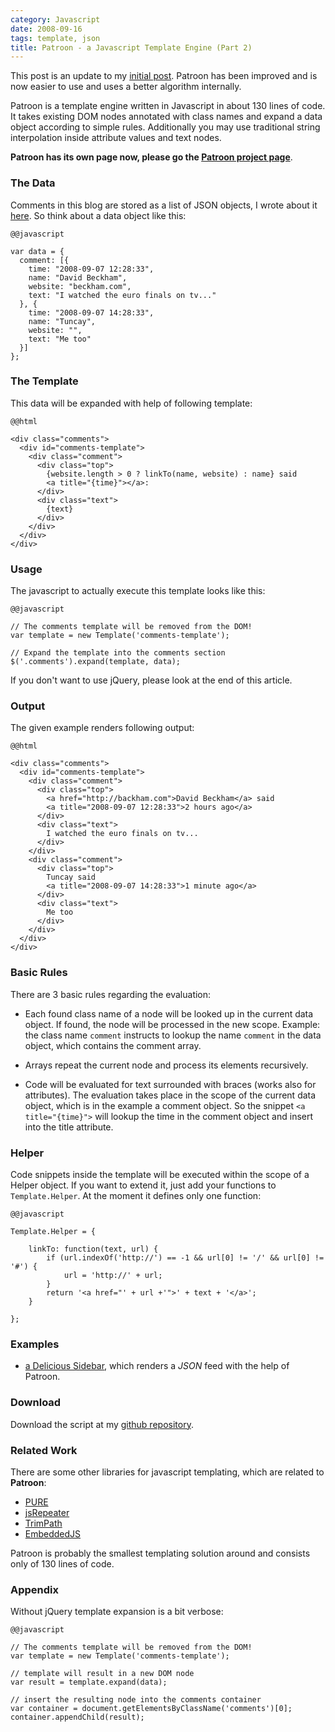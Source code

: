 ```yaml
--- 
category: Javascript
date: 2008-09-16
tags: template, json
title: Patroon - a Javascript Template Engine (Part 2)
---
```






This post is an update to my [initial post][3]. Patroon has been
improved and is now easier to use and uses a better algorithm
internally.

Patroon is a template engine written in Javascript in about 130 lines
of code. It takes existing DOM nodes annotated with class names and
expand a data object according to simple rules. Additionally you may
use traditional string interpolation inside attribute values and text
nodes.

**Patroon has its own page now, please go the [Patroon project page][9]**.


### The Data

Comments in this blog are stored as a list of JSON objects, I wrote
about it [here][1]. So think about a data object like this:

    @@javascript

    var data = { 
      comment: [{
        time: "2008-09-07 12:28:33", 
        name: "David Beckham",
        website: "beckham.com",
        text: "I watched the euro finals on tv..." 
      }, { 
        time: "2008-09-07 14:28:33", 
        name: "Tuncay",
        website: "",
        text: "Me too"
      }]
    };
    

### The Template

This data will be expanded with help of following template:

    @@html

    <div class="comments">  
      <div id="comments-template">
        <div class="comment">
          <div class="top">
            {website.length > 0 ? linkTo(name, website) : name} said
            <a title="{time}"></a>:
          </div>
          <div class="text">
            {text}
          </div>
        </div>   
      </div>
    </div>


### Usage

The javascript to actually execute this template looks like this:

    @@javascript

    // The comments template will be removed from the DOM!
    var template = new Template('comments-template');
    
    // Expand the template into the comments section
    $('.comments').expand(template, data);


If you don't want to use jQuery, please look at the end of this article.


### Output

The given example renders following output:

    @@html

    <div class="comments">  
      <div id="comments-template">
        <div class="comment">
          <div class="top">
            <a href="http://backham.com">David Beckham</a> said
            <a title="2008-09-07 12:28:33">2 hours ago</a>
          </div>
          <div class="text">
            I watched the euro finals on tv...
          </div>
        </div>   
        <div class="comment">
          <div class="top">
            Tuncay said
            <a title="2008-09-07 14:28:33">1 minute ago</a>
          </div>
          <div class="text">
            Me too
          </div>
        </div>   
      </div>
    </div>
    
    

### Basic Rules

There are 3 basic rules regarding the evaluation:

* Each found class name of a node will be looked up in the current
  data object. If found, the node will be processed in the new scope.
  Example: the class name `comment` instructs to lookup the name
  `comment` in the data object, which contains the comment array.

* Arrays repeat the current node and process its elements recursively.

* Code will be evaluated for text surrounded with braces (works also
  for attributes). The evaluation takes place in the scope of the
  current data object, which is in the example a comment object. So
  the snippet `<a title="{time}">` will lookup the time in the comment
  object and insert into the title attribute.

### Helper

Code snippets inside the template will be executed within the scope of
a Helper object. If you want to extend it, just add your functions to
`Template.Helper`. At the moment it defines only one function:

    @@javascript

    Template.Helper = {
     
        linkTo: function(text, url) {
            if (url.indexOf('http://') == -1 && url[0] != '/' && url[0] != '#') {
                url = 'http://' + url;
            }
            return '<a href="' + url +'">' + text + '</a>';
        }
     
    };


### Examples

 * [a Delicious Sidebar][8], which renders a *JSON* feed with the help
   of Patroon.


### Download

Download the script at my [github repository][2].


### Related Work

There are some other libraries for javascript templating, which are
related to **Patroon**:

* [PURE][4]
* [jsRepeater][5]
* [TrimPath][6]
* [EmbeddedJS][7]

Patroon is probably the smallest templating solution around and
consists only of 130 lines of code.


### Appendix

Without jQuery template expansion is a bit verbose:

    @@javascript

    // The comments template will be removed from the DOM!
    var template = new Template('comments-template');
    
    // template will result in a new DOM node
    var result = template.expand(data);
    
    // insert the resulting node into the comments container
    var container = document.getElementsByClassName('comments')[0];
    container.appendChild(result);


[1]: http://www.matthias-georgi.de/2008/9/commenting-system-with-lightweight-json-store.html
[2]: http://github.com/georgi/patroon/tree/master
[3]: http://www.matthias-georgi.de/2008/9/patroon-a-javascript-template-engine.html
[4]: http://beebole.com/pure/
[5]: http://jsrepeater.devprog.com/
[6]: http://code.google.com/p/trimpath/wiki/JavaScriptTemplates
[7]: http://embeddedjs.com/
[8]: http://www.matthias-georgi.de/2008/9/using-javascript-templates-for-a-delicious-sidebar.html
[9]: http://www.matthias-georgi.de/patroon.html
